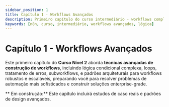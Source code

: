 ```yaml
---
sidebar_position: 1
title: Capítulo 1 - Workflows Avançados
description: Primeiro capítulo do curso intermediário - workflows complexos e lógica avançada
keywords: [n8n, curso, intermediário, workflows avançados, lógica]
---
```


# Capítulo 1 - Workflows Avançados

Este primeiro capítulo do **Curso Nível 2** aborda **técnicas avançadas de construção de workflows**, incluindo lógica condicional complexa, loops, tratamento de erros, subworkflows, e padrões arquiteturais para workflows robustos e escaláveis, preparando você para resolver problemas de automação mais sofisticados e construir soluções enterprise-grade.

** Em construção:** Este capítulo incluirá estudos de caso reais e padrões de design avançados.
